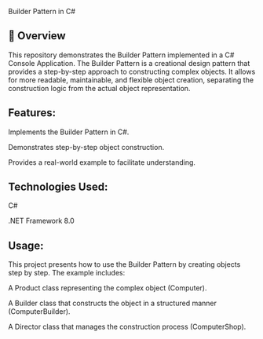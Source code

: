Builder Pattern in C#

## 📌 Overview


This repository demonstrates the Builder Pattern implemented in a C# Console Application. The Builder Pattern is a creational design pattern that provides a step-by-step approach to constructing complex objects. It allows for more readable, maintainable, and flexible object creation, separating the construction logic from the actual object representation.

## Features:

Implements the Builder Pattern in C#.

Demonstrates step-by-step object construction.

Provides a real-world example to facilitate understanding.

## Technologies Used:

C#

.NET Framework 8.0

## Usage:

This project presents how to use the Builder Pattern by creating objects step by step. The example includes:

A Product class representing the complex object (Computer).

A Builder class that constructs the object in a structured manner (ComputerBuilder).

A Director class that manages the construction process (ComputerShop).
